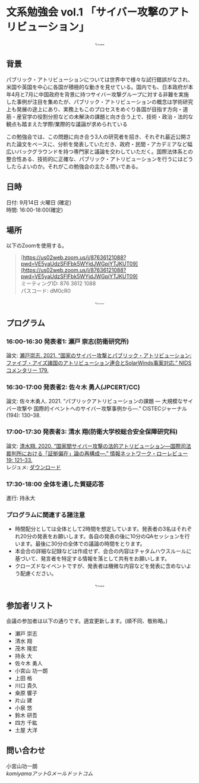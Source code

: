 # 文系勉強会 vol.1 「サイバー攻撃のアトリビューション」

<center><img src="images/08-31-14-24-42.png" width="5%" /></center>


## 背景
パブリック・アトリビューションについては世界中で様々な試行錯誤がなされ、米国や英国を中心に各国が積極的な動きを見せている。国内でも、日本政府が本年4月と7月に中国政府を背景に持つサイバー攻撃グループに対する非難を実施した事例が注目を集めたが、パブリック・アトリビューションの概念は学術研究上も発展の途上にあり、実務上もこのプロセスをめぐり各国が目指す方向・道筋・産官学の役割分担などの未解決の課題と向き合う上で、技術・政治・法的な観点も踏まえた学際/業際的な議論が求められている

<!-- 一方で技術コミュニティには、この問題への諦めに似た感情が広がりつつある。技術的な証拠の積み重ねでは、十分な精度の攻撃者特定はできない。パブリック・アトリビューションのプロセスにおける技術的な分析は、結局は政治決定に上書きされる宿命にあるのではないかという諦めである。 -->

この勉強会では、この問題に向き合う3人の研究者を招き、それぞれ最近公開された論文をベースに、分析を発表していただき、政府・民間・アカデミアなど幅広いバックグラウンドを持つ専門家と議論を交わしていただく。国際法体系との整合性ある、技術的に正確な、パブリック・アトリビューションを行うにはどうしたらよいのか。それがこの勉強会の主たる問いである。

## 日時
日付: 9月14日 火曜日 (確定)  
時間: 16:00-18:00(確定)  

## 場所
以下のZoomを使用する。

> [https://us02web.zoom.us/j/87636121088?pwd=VE5yaUdzSFlFbk5WYjdJWGpiYTJKUT09](https://us02web.zoom.us/j/87636121088?pwd=VE5yaUdzSFlFbk5WYjdJWGpiYTJKUT09)  
> ミーティングID: 876 3612 1088  
> パスコード: dM0cR0  

<center><img src="images/08-31-14-24-42.png" width="5%" /></center>

## プログラム

### 16:00-16:30 発表者1: 瀬戸 崇志(防衛研究所)
論文: [瀬戸崇志. 2021. “国家のサイバー攻撃とパブリック・アトリビューション: ファイブ・アイズ諸国のアトリビューション連合とSolarWinds事案対応.” NIDSコメンタリー 179.](http://www.nids.mod.go.jp/publication/commentary/pdf/commentary179.pdf)    


### 16:30-17:00 発表者2: 佐々木 勇人(JPCERT/CC) 
論文: 佐々木勇人. 2021. “パブリックアトリビューションの課題 ― 大規模なサイバー攻撃や 国際的イベントへのサイバー攻撃事例から―.” CISTECジャーナル (194): 130–38.  


### 17:00-17:30 発表者3: 清水 翔(防衛大学校総合安全保障研究科)
論文: [清水翔. 2020. “国家間サイバー攻撃の法的アトリビューション—国際司法裁判所における「証拠偏在」論の再構成—.” 情報ネットワーク・ローレビュー 19: 121–33.](https://www.jstage.jst.go.jp/article/inlaw/19/0/19_190007/_article/-char/ja)  
レジュメ: [ダウンロード](./清水レジュメ.pdf)  


### 17:30-18:00 全体を通した質疑応答
進行: 持永大

### プログラムに関連する諸注意
- 時間配分としては全体として2時間を想定しています。発表者の3名はそれぞれ20分の発表をお願いします。各自の発表の後に10分のQAセッションを行います。最後に30分の全体での議論の時間をとります。
- 本会合の詳細な記録などは作成せず、会合の内容はチャタムハウスルールに基づいて、発言者を特定する情報を落として共有をお願いします。
- クローズドなイベントですが、発表者は機微な内容などを発表に含めないよう配慮ください。

<center><img src="images/08-31-14-24-42.png" width="5%" /></center>

## 参加者リスト
会議の参加者は以下の通りです。適宜更新します。(順不同、敬称略。)


- 瀬戸 崇志
- 清水 翔
- 茂木 隆宏
- 持永 大
- 佐々木 勇人
- 小宮山 功一朗
- 上田 格
- 川口 貴久
- 桒原 響子
- 片山 建
- 小泉 悠
- 鈴木 研吾
- 四方 千紘
- 土屋 大洋


## 問い合わせ
小宮山功一朗  
*komiyamaアットGメールドットコム*  

	


